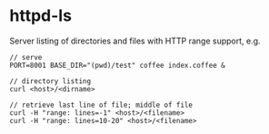 # httpd-ls

Server listing of directories and files with HTTP range support, e.g.

```
// serve
PORT=8001 BASE_DIR="(pwd)/test" coffee index.coffee &

// directory listing
curl <host>/<dirname>

// retrieve last line of file; middle of file
curl -H "range: lines=-1" <host>/<filename>
curl -H "range: lines=10-20" <host>/<filename>
```
